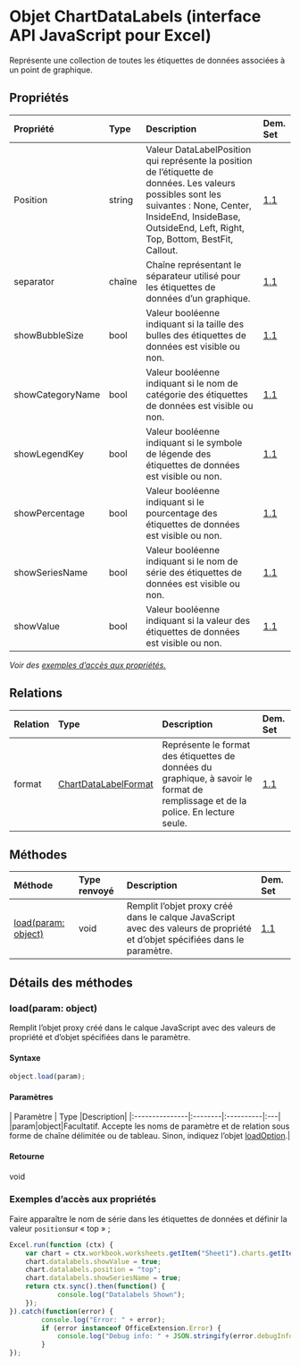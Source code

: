 # <a name="chartdatalabels-object-javascript-api-for-excel"></a>Objet ChartDataLabels (interface API JavaScript pour Excel)

Représente une collection de toutes les étiquettes de données associées à un point de graphique.

## <a name="properties"></a>Propriétés

| Propriété     | Type   |Description| Dem. Set|
|:---------------|:--------|:----------|:----|
|Position|string|Valeur DataLabelPosition qui représente la position de l’étiquette de données. Les valeurs possibles sont les suivantes : None, Center, InsideEnd, InsideBase, OutsideEnd, Left, Right, Top, Bottom, BestFit, Callout.|[1.1](../requirement-sets/excel-api-requirement-sets.md)|
|separator|chaîne|Chaîne représentant le séparateur utilisé pour les étiquettes de données d’un graphique.|[1.1](../requirement-sets/excel-api-requirement-sets.md)|
|showBubbleSize|bool|Valeur booléenne indiquant si la taille des bulles des étiquettes de données est visible ou non.|[1.1](../requirement-sets/excel-api-requirement-sets.md)|
|showCategoryName|bool|Valeur booléenne indiquant si le nom de catégorie des étiquettes de données est visible ou non.|[1.1](../requirement-sets/excel-api-requirement-sets.md)|
|showLegendKey|bool|Valeur booléenne indiquant si le symbole de légende des étiquettes de données est visible ou non.|[1.1](../requirement-sets/excel-api-requirement-sets.md)|
|showPercentage|bool|Valeur booléenne indiquant si le pourcentage des étiquettes de données est visible ou non.|[1.1](../requirement-sets/excel-api-requirement-sets.md)|
|showSeriesName|bool|Valeur booléenne indiquant si le nom de série des étiquettes de données est visible ou non.|[1.1](../requirement-sets/excel-api-requirement-sets.md)|
|showValue|bool|Valeur booléenne indiquant si la valeur des étiquettes de données est visible ou non.|[1.1](../requirement-sets/excel-api-requirement-sets.md)|

_Voir des [exemples d’accès aux propriétés.](#property-access-examples)_

## <a name="relationships"></a>Relations
| Relation | Type   |Description| Dem. Set|
|:---------------|:--------|:----------|:----|
|format|[ChartDataLabelFormat](chartdatalabelformat.md)|Représente le format des étiquettes de données du graphique, à savoir le format de remplissage et de la police. En lecture seule.|[1.1](../requirement-sets/excel-api-requirement-sets.md)|

## <a name="methods"></a>Méthodes

| Méthode           | Type renvoyé    |Description| Dem. Set|
|:---------------|:--------|:----------|:----|
|[load(param: object)](#loadparam-object)|void|Remplit l’objet proxy créé dans le calque JavaScript avec des valeurs de propriété et d’objet spécifiées dans le paramètre.|[1.1](../requirement-sets/excel-api-requirement-sets.md)|

## <a name="method-details"></a>Détails des méthodes


### <a name="loadparam-object"></a>load(param: object)
Remplit l’objet proxy créé dans le calque JavaScript avec des valeurs de propriété et d’objet spécifiées dans le paramètre.

#### <a name="syntax"></a>Syntaxe
```js
object.load(param);
```

#### <a name="parameters"></a>Paramètres
| Paramètre    | Type   |Description|
|:---------------|:--------|:----------|:---|
|param|object|Facultatif. Accepte les noms de paramètre et de relation sous forme de chaîne délimitée ou de tableau. Sinon, indiquez l’objet [loadOption](loadoption.md).|

#### <a name="returns"></a>Retourne
void
### <a name="property-access-examples"></a>Exemples d’accès aux propriétés

Faire apparaître le nom de série dans les étiquettes de données et définir la valeur `position`sur « top » ;

```js
Excel.run(function (ctx) { 
    var chart = ctx.workbook.worksheets.getItem("Sheet1").charts.getItem("Chart1"); 
    chart.datalabels.showValue = true;
    chart.datalabels.position = "top";
    chart.datalabels.showSeriesName = true;
    return ctx.sync().then(function() {
            console.log("Datalabels Shown");
    });
}).catch(function(error) {
        console.log("Error: " + error);
        if (error instanceof OfficeExtension.Error) {
            console.log("Debug info: " + JSON.stringify(error.debugInfo));
        }
});
```
